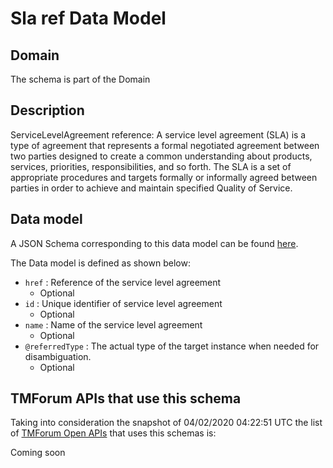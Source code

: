 # Sla ref Data Model

## Domain

The  schema is part of the  Domain

## Description

ServiceLevelAgreement reference: A service level agreement (SLA) is a type of agreement that represents a formal negotiated agreement between two parties designed to create a common understanding about products, services, priorities, responsibilities, and so forth. The SLA is a set of appropriate procedures and targets formally or informally agreed between parties in order to achieve and maintain specified Quality of Service.

## Data model

A JSON Schema corresponding to this data model can be found
[here](https://github.com/tmforum-rand/schemas/blob/candidates/EngagedParty/SLARef.schema.json).

The Data model is defined as shown below:
- `href` : Reference of the service level agreement
  - Optional
- `id` : Unique identifier of service level agreement
  - Optional
- `name` : Name of the service level agreement
  - Optional
- `@referredType` : The actual type of the target instance when needed for disambiguation.
  - Optional




## TMForum APIs that use this schema

Taking into consideration the snapshot of 04/02/2020 04:22:51 UTC the list of [TMForum Open APIs](https://www.tmforum.org/open-apis/) that uses this schemas is:

Coming soon